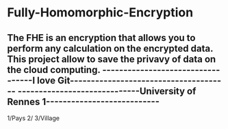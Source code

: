 # Fully-Homomorphic-Encryption

The FHE is an encryption that allows you to perform any calculation on the encrypted data.
This project allow to save the privavy of data on the cloud computing. 
----------------------------------I love Git--------------------------------------
-----------------------------University of Rennes 1---------------------------
---------------------   
1/Pays
2/
3/Village    

